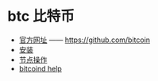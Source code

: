# btc 比特币

- [官方网址](https://github.com/bitcoin) —— <https://github.com/bitcoin>
- [安装](btc.install.md)
- [节点操作](btc.sync.md)
- [bitcoind help](btcd.help.md)